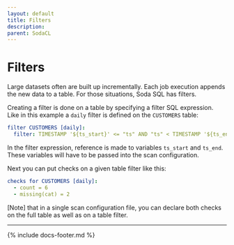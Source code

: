 ```yaml
---
layout: default
title: Filters
description: 
parent: SodaCL
---
```


# Filters

Large datasets often are built up incrementally. Each job execution appends the new data to a table. For those situations, Soda SQL has filters.

Creating a filter is done on a table by specifying a filter SQL expression. Like in this example a `daily` filter is defined on the `CUSTOMERS` table:
```yaml
filter CUSTOMERS [daily]:
  filter: TIMESTAMP '${ts_start}' <= "ts" AND "ts" < TIMESTAMP '${ts_end}'
```

In the filter expression, reference is made to variables `ts_start` and `ts_end`. These variables will have to be passed into the scan configuration.

Next you can put checks on a given table filter like this:
```yaml
checks for CUSTOMERS [daily]:
  - count = 6
  - missing(cat) = 2
```

[Note] that in a single scan configuration file, you can declare both checks on the full table as well as on a table filter.

---
{% include docs-footer.md %}
